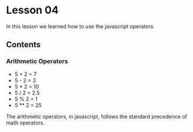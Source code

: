 # Lesson 04

In this lesson we learned how to use the javascript operators.

## Contents

### Arithmetic Operators

- 5 + 2 = 7
- 5 - 2 = 3
- 5 * 2 = 10
- 5 / 2 = 2.5
- 5 % 2 = 1
- 5 ** 2 = 25

The arithmetic operators, in javascript, follows the standard precedence of math operators.
